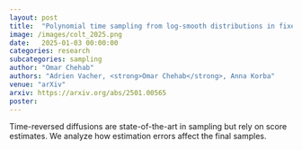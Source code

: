 ```yaml
---
layout: post
title:  "Polynomial time sampling from log-smooth distributions in fixed dimension under semi-log-concavity of the forward diffusion with application to strongly dissipative distributions"
image: /images/colt_2025.png
date:   2025-01-03 00:00:00
categories: research
subcategories: sampling
author: "Omar Chehab"
authors: "Adrien Vacher, <strong>Omar Chehab</strong>, Anna Korba"
venue: "arXiv"
arxiv: https://arxiv.org/abs/2501.00565
poster: 
---
```

Time-reversed diffusions are state-of-the-art in sampling but rely on score estimates. We analyze how estimation errors affect the final samples.
